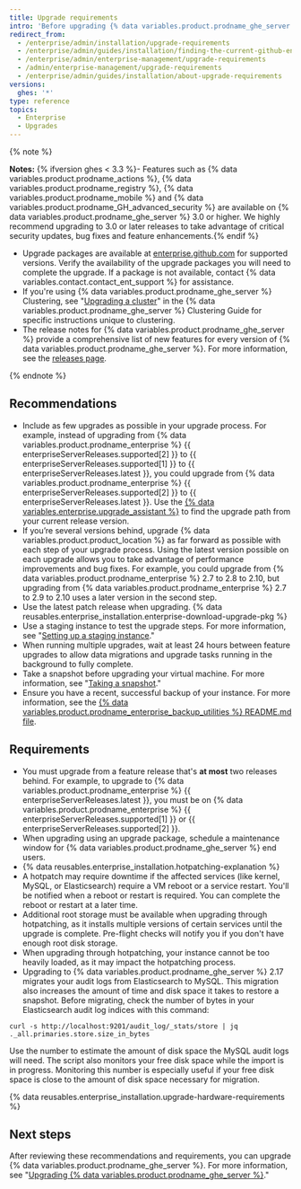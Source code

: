 ```yaml
---
title: Upgrade requirements
intro: 'Before upgrading {% data variables.product.prodname_ghe_server %}, review these recommendations and requirements to plan your upgrade strategy.'
redirect_from:
  - /enterprise/admin/installation/upgrade-requirements
  - /enterprise/admin/guides/installation/finding-the-current-github-enterprise-release
  - /enterprise/admin/enterprise-management/upgrade-requirements
  - /admin/enterprise-management/upgrade-requirements
  - /enterprise/admin/guides/installation/about-upgrade-requirements
versions:
  ghes: '*'
type: reference
topics:
  - Enterprise
  - Upgrades
---
```

{% note %}

**Notes:**
{% ifversion ghes < 3.3 %}- Features such as {% data variables.product.prodname_actions %}, {% data variables.product.prodname_registry %}, {% data variables.product.prodname_mobile %} and {% data variables.product.prodname_GH_advanced_security %} are available on {% data variables.product.prodname_ghe_server %} 3.0 or higher. We highly recommend upgrading to 3.0 or later releases to take advantage of critical security updates, bug fixes and feature enhancements.{% endif %}
- Upgrade packages are available at [enterprise.github.com](https://enterprise.github.com/releases) for supported versions. Verify the availability of the upgrade packages you will need to complete the upgrade. If a package is not available, contact {% data variables.contact.contact_ent_support %} for assistance.
- If you're using {% data variables.product.prodname_ghe_server %} Clustering, see "[Upgrading a cluster](/enterprise/admin/guides/clustering/upgrading-a-cluster/)" in the {% data variables.product.prodname_ghe_server %} Clustering Guide for specific instructions unique to clustering.
- The release notes for {% data variables.product.prodname_ghe_server %} provide a comprehensive list of new features for every version of {% data variables.product.prodname_ghe_server %}. For more information, see the [releases page](https://enterprise.github.com/releases).

{% endnote %}

## Recommendations

- Include as few upgrades as possible in your upgrade process. For example, instead of upgrading from {% data variables.product.prodname_enterprise %} {{ enterpriseServerReleases.supported[2] }} to {{ enterpriseServerReleases.supported[1] }} to {{ enterpriseServerReleases.latest }}, you could upgrade from {% data variables.product.prodname_enterprise %} {{ enterpriseServerReleases.supported[2] }} to {{ enterpriseServerReleases.latest }}. Use the [{% data variables.enterprise.upgrade_assistant %}](https://support.github.com/enterprise/server-upgrade) to find the upgrade path from your current release version.
- If you’re several versions behind, upgrade {% data variables.product.product_location %} as far forward as possible with each step of your upgrade process. Using the latest version possible on each upgrade allows you to take advantage of performance improvements and bug fixes. For example, you could upgrade from {% data variables.product.prodname_enterprise %} 2.7 to 2.8 to 2.10, but upgrading from {% data variables.product.prodname_enterprise %} 2.7 to 2.9 to 2.10 uses a later version in the second step.
- Use the latest patch release when upgrading. {% data reusables.enterprise_installation.enterprise-download-upgrade-pkg %}
- Use a staging instance to test the upgrade steps. For more information, see "[Setting up a staging instance](/enterprise/admin/guides/installation/setting-up-a-staging-instance/)."
- When running multiple upgrades, wait at least 24 hours between feature upgrades to allow data migrations and upgrade tasks running in the background to fully complete.
- Take a snapshot before upgrading your virtual machine. For more information, see "[Taking a snapshot](/admin/enterprise-management/updating-the-virtual-machine-and-physical-resources/upgrading-github-enterprise-server#taking-a-snapshot)." 
- Ensure you have a recent, successful backup of your instance. For more information, see the [{% data variables.product.prodname_enterprise_backup_utilities %} README.md file](https://github.com/github/backup-utils#readme).

## Requirements

- You must upgrade from a feature release that's **at most** two releases behind. For example, to upgrade to {% data variables.product.prodname_enterprise %} {{ enterpriseServerReleases.latest }}, you must be on {% data variables.product.prodname_enterprise %} {{ enterpriseServerReleases.supported[1] }} or {{ enterpriseServerReleases.supported[2] }}.
- When upgrading using an upgrade package, schedule a maintenance window for {% data variables.product.prodname_ghe_server %} end users.
- {% data reusables.enterprise_installation.hotpatching-explanation %}
- A hotpatch may require downtime if the affected services (like kernel, MySQL, or Elasticsearch) require a VM reboot or a service restart. You'll be notified when a reboot or restart is required. You can complete the reboot or restart at a later time.
- Additional root storage must be available when upgrading through hotpatching, as it installs multiple versions of certain services until the upgrade is complete. Pre-flight checks will notify you if you don't have enough root disk storage.
- When upgrading through hotpatching, your instance cannot be too heavily loaded, as it may impact the hotpatching process.
- Upgrading to {% data variables.product.prodname_ghe_server %} 2.17 migrates your audit logs from Elasticsearch to MySQL. This migration also increases the amount of time and disk space it takes to restore a snapshot. Before migrating, check the number of bytes in your Elasticsearch audit log indices with this command:
``` shell
curl -s http://localhost:9201/audit_log/_stats/store | jq ._all.primaries.store.size_in_bytes
```
Use the number to estimate the amount of disk space the MySQL audit logs will need. The script also monitors your free disk space while the import is in progress. Monitoring this number is especially useful if your free disk space is close to the amount of disk space necessary for migration.

{% data reusables.enterprise_installation.upgrade-hardware-requirements %}

## Next steps

After reviewing these recommendations and requirements, you can upgrade {% data variables.product.prodname_ghe_server %}. For more information, see "[Upgrading {% data variables.product.prodname_ghe_server %}](/enterprise/admin/guides/installation/upgrading-github-enterprise-server/)."
